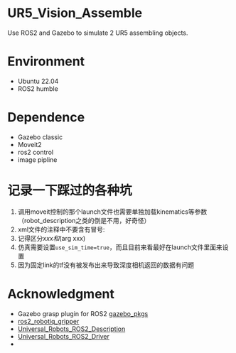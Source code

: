 # UR5_Vision_Assemble
Use ROS2 and Gazebo to simulate 2 UR5 assembling objects. 

# Environment

* Ubuntu 22.04
* ROS2 humble

# Dependence
* Gazebo classic
* Moveit2
* ros2 control
* image pipline


# 记录一下踩过的各种坑

1. 调用moveit控制的那个launch文件也需要单独加载kinematics等参数（robot_description之类的倒是不用，好奇怪）
2. xml文件的注释中不要含有冒号:
3. 记得区分${xxx}和$(arg xxx)
4. 仿真需要设置`use_sim_time=true`，而且目前来看最好在launch文件里面来设置
5. 因为固定link的tf没有被发布出来导致深度相机返回的数据有问题

# Acknowledgment

* Gazebo grasp plugin for ROS2 [gazebo_pkgs](https://github.com/kongoncharuk/gazebo-pkgs)
* [ros2_robotiq_gripper](https://github.com/PickNikRobotics/ros2_robotiq_gripper)
* [Universal_Robots_ROS2_Description](https://github.com/UniversalRobots/Universal_Robots_ROS2_Description)
* [Universal_Robots_ROS2_Driver](https://github.com/UniversalRobots/Universal_Robots_ROS2_Driver)
* 